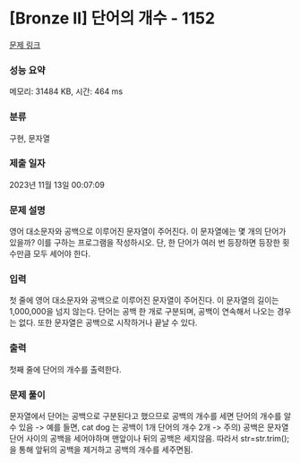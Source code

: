 # [Bronze II] 단어의 개수 - 1152 

[문제 링크](https://www.acmicpc.net/problem/1152) 

### 성능 요약

메모리: 31484 KB, 시간: 464 ms

### 분류

구현, 문자열

### 제출 일자

2023년 11월 13일 00:07:09

### 문제 설명

<p>영어 대소문자와 공백으로 이루어진 문자열이 주어진다. 이 문자열에는 몇 개의 단어가 있을까? 이를 구하는 프로그램을 작성하시오. 단, 한 단어가 여러 번 등장하면 등장한 횟수만큼 모두 세어야 한다.</p>

### 입력 

 <p>첫 줄에 영어 대소문자와 공백으로 이루어진 문자열이 주어진다. 이 문자열의 길이는 1,000,000을 넘지 않는다. 단어는 공백 한 개로 구분되며, 공백이 연속해서 나오는 경우는 없다. 또한 문자열은 공백으로 시작하거나 끝날 수 있다.</p>

### 출력 

 <p>첫째 줄에 단어의 개수를 출력한다.</p>

 ### 문제 풀이
 <p>문자열에서 단어는 공백으로 구분된다고 했으므로 공백의 개수를 세면 단어의 개수를 알 수 있음
  -> 예를 들면, cat dog 는 공백이 1개 단어의 개수 2개 
  -> 주의) 공백은 문자열 단어 사이의 공백을 세어야하며 맨앞이나 뒤의 공백은 세지않음.
     따라서 str=str.trim();을 통해 앞뒤의 공백을 제거하고 공백의 개수를 세주면됨.
 </p>


